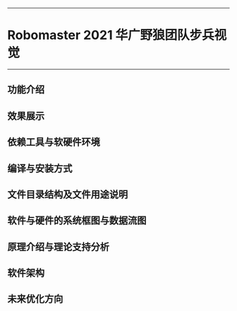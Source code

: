 ----------
# Robomaster 2021 华广野狼团队步兵视觉
----------

## 功能介绍

## 效果展示

## 依赖工具与软硬件环境

## 编译与安装方式

## 文件目录结构及文件用途说明

## 软件与硬件的系统框图与数据流图

## 原理介绍与理论支持分析

## 软件架构

## 未来优化方向
